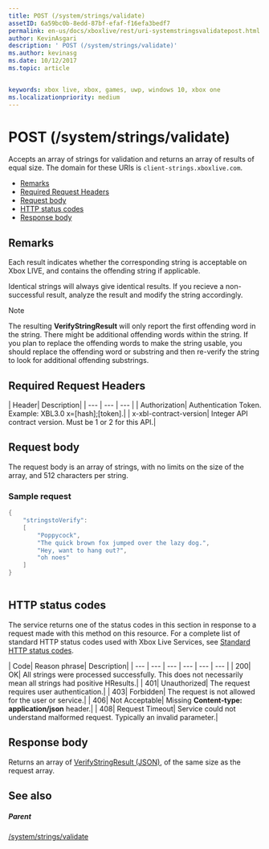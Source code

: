 ```yaml
---
title: POST (/system/strings/validate)
assetID: 6a59bc0b-8edd-87bf-efaf-f16efa3bedf7
permalink: en-us/docs/xboxlive/rest/uri-systemstringsvalidatepost.html
author: KevinAsgari
description: ' POST (/system/strings/validate)'
ms.author: kevinasg
ms.date: 10/12/2017
ms.topic: article


keywords: xbox live, xbox, games, uwp, windows 10, xbox one
ms.localizationpriority: medium
---
```



# POST (/system/strings/validate)
Accepts an array of strings for validation and returns an array of results of equal size. 
The domain for these URIs is `client-strings.xboxlive.com`.
 
  * [Remarks](#ID4EV)
  * [Required Request Headers](#ID4EIB)
  * [Request body](#ID4ELC)
  * [HTTP status codes](#ID4E4C)
  * [Response body](#ID4ETF)
 
<a id="ID4EV"></a>

 
## Remarks
 
Each result indicates whether the corresponding string is acceptable on Xbox LIVE, and contains the offending string if applicable.
 
Identical strings will always give identical results. If you recieve a non-successful result, analyze the result and modify the string accordingly.
 
 

> [!NOTE] 
> The resulting <b>VerifyStringResult</b> will only report the first offending word in the string. There might be additional offending words within the string. If you plan to replace the offending words to make the string usable, you should replace the offending word or substring and then re-verify the string to look for additional offending substrings.  

 
  
<a id="ID4EIB"></a>

 
## Required Request Headers
 
| Header| Description| 
| --- | --- | --- | 
| Authorization| Authentication Token. Example: XBL3.0 x=[hash];[token].| 
| x-xbl-contract-version| Integer API contract version. Must be 1 or 2 for this API.| 
  
<a id="ID4ELC"></a>

 
## Request body
 
The request body is an array of strings, with no limits on the size of the array, and 512 characters per string.
 
<a id="ID4ETC"></a>

 
### Sample request
 

```cpp
{
    "stringstoVerify":
    [
        "Poppycock",
        "The quick brown fox jumped over the lazy dog.",
        "Hey, want to hang out?",
        "oh noes"
    ]
}
      
```

   
<a id="ID4E4C"></a>

 
## HTTP status codes
 
The service returns one of the status codes in this section in response to a request made with this method on this resource. For a complete list of standard HTTP status codes used with Xbox Live Services, see [Standard HTTP status codes](../../additional/httpstatuscodes.md).
 
| Code| Reason phrase| Description| 
| --- | --- | --- | --- | --- | --- | 
| 200| OK| All strings were processed successfully. This does not necessarily mean all strings had positive HResults.| 
| 401| Unauthorized| The request requires user authentication.| 
| 403| Forbidden| The request is not allowed for the user or service.| 
| 406| Not Acceptable| Missing <b>Content-type: application/json</b> header.| 
| 408| Request Timeout| Service could not understand malformed request. Typically an invalid parameter.| 
  
<a id="ID4ETF"></a>

 
## Response body
 
Returns an array of [VerifyStringResult (JSON)](../../json/json-verifystringresult.md), of the same size as the request array.
  
<a id="ID4EAG"></a>

 
## See also
 
<a id="ID4ECG"></a>

 
##### Parent 

[/system/strings/validate](uri-systemstringsvalidate.md)

   